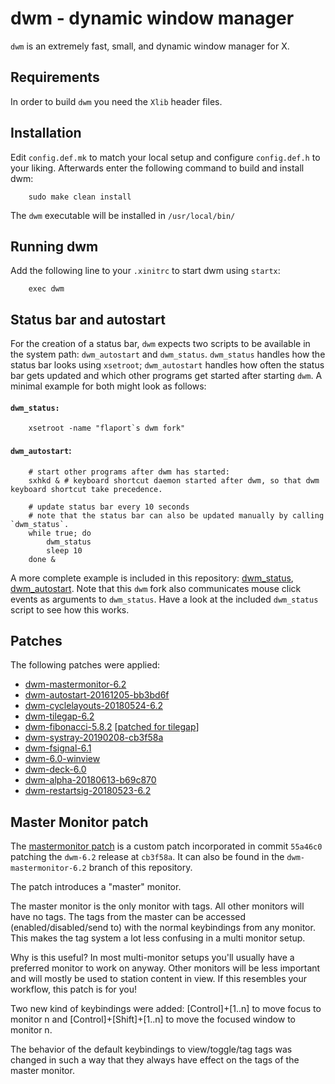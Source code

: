 # dwm - dynamic window manager

`dwm` is an extremely fast, small, and dynamic window manager for X.


## Requirements
In order to build `dwm` you need the `Xlib` header files.


## Installation
Edit `config.def.mk` to match your local setup and configure `config.def.h` to your liking. Afterwards enter the following command to build and install dwm:

```
    sudo make clean install
```

The `dwm` executable will be installed in `/usr/local/bin/`


## Running dwm
Add the following line to your `.xinitrc` to start dwm using `startx`:
```
    exec dwm
```

## Status bar and autostart
For the creation of a status bar, `dwm` expects two scripts to be available in the system path: `dwm_autostart` and `dwm_status`. 
`dwm_status` handles how the status bar looks using `xsetroot`; `dwm_autostart` handles how often the status bar gets updated and which other programs get started after starting `dwm`. A minimal example for both might look as follows:

#### `dwm_status:`
```
    xsetroot -name "flaport`s dwm fork"
```

#### `dwm_autostart`:
```
    # start other programs after dwm has started:
    sxhkd & # keyboard shortcut daemon started after dwm, so that dwm keyboard shortcut take precedence.
    
    # update status bar every 10 seconds
    # note that the status bar can also be updated manually by calling `dwm_status`.
    while true; do
        dwm_status
        sleep 10
    done &
```

A more complete example is included in this repository: [dwm_status](dwm_status), [dwm_autostart](dwm_autostart). Note that
this `dwm` fork also communicates mouse click events as arguments to `dwm_status`. Have a look at the included `dwm_status` script to see how this works.


## Patches
The following patches were applied:
* [dwm-mastermonitor-6.2](https://github.com/flaport/dwm/tree/dwm-mastermonitor-6.2)
* [dwm-autostart-20161205-bb3bd6f](https://dwm.suckless.org/patches/autostart/)
* [dwm-cyclelayouts-20180524-6.2](https://dwm.suckless.org/patches/cyclelayouts/)
* [dwm-tilegap-6.2](https://dwm.suckless.org/patches/tilegap/)
* [dwm-fibonacci-5.8.2](https://dwm.suckless.org/patches/fibonacci/) [[patched for tilegap](https://github.com/flaport/dwm/blob/v0.1/fibonacci.c)]
* [dwm-systray-20190208-cb3f58a](https://dwm.suckless.org/patches/systray/)
* [dwm-fsignal-6.1](https://dwm.suckless.org/patches/fsignal/)
* [dwm-6.0-winview](https://dwm.suckless.org/patches/winview/)
* [dwm-deck-6.0](https://dwm.suckless.org/patches/deck/)
* [dwm-alpha-20180613-b69c870](https://dwm.suckless.org/patches/alpha/)
* [dwm-restartsig-20180523-6.2](https://dwm.suckless.org/patches/restartsig/)

## Master Monitor patch
The [mastermonitor patch](https://github.com/flaport/dwm/tree/dwm-mastermonitor-6.2) is a
custom patch incorporated in commit `55a46c0` patching the `dwm-6.2` 
release at `cb3f58a`. It can also be found in the `dwm-mastermonitor-6.2` branch of this
repository.

The patch introduces a "master" monitor.

The master monitor is the only monitor with tags. All other monitors will have no tags.
The tags from the master can be accessed (enabled/disabled/send to) with the normal
keybindings from any monitor. This makes the tag system a lot less confusing in a multi
monitor setup.

Why is this useful? In most multi-monitor setups you'll usually have a preferred monitor
to work on anyway. Other monitors will be less important and will mostly
be used to station content in view. If this resembles your workflow,
this patch is for you!

Two new kind of keybindings were added: [Control]+[1..n] to move focus to monitor n and
[Control]+[Shift]+[1..n] to move the focused window to monitor n.

The behavior of the default keybindings to view/toggle/tag tags was
changed in such a way that they always have effect on the tags of the
master monitor.
